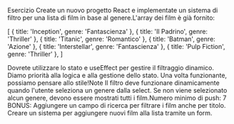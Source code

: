Esercizio
Create un nuovo progetto React e implementate un sistema di filtro per una lista di film in base al genere.L'array dei film è già fornito:

[
  { title: 'Inception', genre: 'Fantascienza' },
  { title: 'Il Padrino', genre: 'Thriller' },
  { title: 'Titanic', genre: 'Romantico' },
  { title: 'Batman', genre: 'Azione' },
  { title: 'Interstellar', genre: 'Fantascienza' },
  { title: 'Pulp Fiction', genre: 'Thriller' },
]

Dovrete utilizzare lo stato e useEffect per gestire il filtraggio dinamico.
Diamo priorità alla logica e alla gestione dello stato. Una volta funzionante, possiamo pensare allo stile!Note
Il filtro deve funzionare dinamicamente quando l'utente seleziona un genere dalla select.
Se non viene selezionato alcun genere, devono essere mostrati tutti i film.Numero minimo di push: 7
BONUS:
Aggiungere un campo di ricerca per filtrare i film anche per titolo.
Creare un sistema per aggiungere nuovi film alla lista tramite un form.
